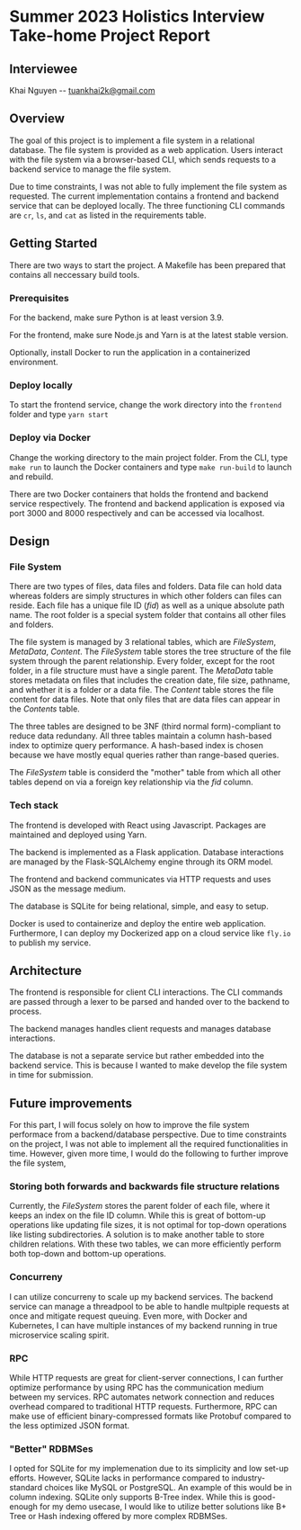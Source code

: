 # Summer 2023 Holistics Interview Take-home Project Report

## Interviewee

Khai Nguyen -- tuankhai2k@gmail.com


## Overview

The goal of this project is to implement a file system in a relational database. The file system is provided as a web application. Users interact with the file system via a browser-based CLI, which sends requests to a backend service to manage the file system.

Due to time constraints, I was not able to fully implement the file system as requested. The current implementation contains a frontend and backend service that can be deployed locally. The three functioning CLI commands are `cr`, `ls`, and `cat` as listed in the requirements table.

## Getting Started

There are two ways to start the project. A Makefile has been 
prepared that contains all neccessary build tools.

### Prerequisites

For the backend, make sure Python is at least version 3.9.

For the frontend, make sure Node.js and Yarn is at the latest stable version.

Optionally, install Docker to run the application in a containerized environment.

### Deploy locally

To start the frontend service, change the work directory into the `frontend` folder and type `yarn start`

### Deploy via Docker

Change the working directory to the main project folder. From the CLI, type `make run` to launch the Docker containers and type `make run-build` to launch and rebuild.

There are two Docker containers that holds the frontend and backend service 
respectively. The frontend and backend application is exposed via port 3000 
and 8000 respectively and can be accessed via localhost.

## Design

### File System

 There are two types of files, data files and folders. Data file can hold data whereas folders are simply structures in which other folders can files can reside. Each file has a unique file ID (*fid*) as well as a unique absolute path name. The root folder is a special system folder that contains all other files and folders.

The file system is managed by 3 relational tables, which are *FileSystem*,
 *MetaData*, *Content*. The *FileSystem* table stores the tree structure of the file system through the parent relationship. Every folder, except for the root folder, in a file structure must have a single parent. The *MetaData* table stores metadata on files that includes the creation date, file size, pathname, and whether it is a folder or a data file. The *Content* table stores the file content for data files. Note that only files that are data files can appear in the *Contents* table.
 
 The three tables are designed to be 3NF (third normal form)-compliant to reduce data redundany. All three tables maintain a column hash-based index to optimize query performance. A hash-based index is chosen because we have mostly equal queries rather than range-based queries.

 The *FileSystem* table is considerd the "mother" table from which all other tables depend on via a foreign key relationship via the *fid* column.

 ### Tech stack

 The frontend is developed with React using Javascript. Packages are maintained and deployed using Yarn.

 The backend is implemented as a Flask application. Database interactions are managed by the Flask-SQLAlchemy engine through its ORM model.

 The frontend and backend communicates via HTTP requests and uses JSON as the message medium.

The database is SQLite for being relational, simple, and easy to setup.

 Docker is used to containerize and deploy the entire web application. Furthermore, I can deploy my Dockerized app on a cloud service like `fly.io` to publish my service.

 ## Architecture

The frontend is responsible for client CLI interactions. The CLI commands are passed through a lexer to be parsed and handed over to the backend to process.

The backend manages handles client requests and manages database interactions.

The database is not a separate service but rather embedded into the backend service. This is because I wanted to make develop the file system in time for submission.

## Future improvements

For this part, I will focus solely on how to improve the file system performace from a backend/database perspective. Due to time constraints on the project, I was not able to implement all the required functionalities in time. However, given more time, I would do the following to further improve the file system,

### Storing both forwards and backwards file structure relations

Currently, the *FileSystem* stores the parent folder of each file, where it keeps an index on the file ID column. While this is great of bottom-up operations like updating file sizes, it is not optimal for top-down operations like listing subdirectories. A solution is to make another table to store children relations. With these two tables, we can more efficiently perform both top-down and bottom-up operations.

### Concurreny

I can utilize concurreny to scale up my backend services. The backend service can manage a
threadpool to be able to handle multpiple requests at once and mitigate request queuing. Even more, with Docker and Kubernetes, I can have multiple instances of my backend running in true microservice scaling spirit.

### RPC

While HTTP requests are great for client-server connections, I can further optimize performance by using RPC has the communication medium between my services. RPC automates network connection and reduces overhead compared to traditional HTTP requests. Furthermore, RPC can make use of efficient binary-compressed formats like Protobuf compared to the less optimized JSON format.

### "Better" RDBMSes

I opted for SQLite for my implemenation due to its simplicity and low set-up efforts. However, SQLite lacks in performance compared to industry-standard choices like MySQL or PostgreSQL. An example of this would be in column indexing. SQLite only supports B-Tree index. While this is good-enough for my demo usecase, I would like to utilize better solutions like B+ Tree or Hash indexing offered by more complex RDBMSes.  
